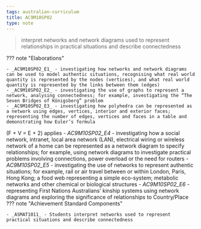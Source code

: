 ```yaml
---
tags: australian-curriculum
title: AC9M10SP02
type: note
---
```

> interpret networks and network diagrams used to represent relationships in practical situations and describe connectedness

??? note "Elaborations"

	- _AC9M10SP02_E1_ - investigating how networks and network diagrams can be used to model authentic situations, recognising what real world quantity is represented by the nodes (vertices), and what real world quantity is represented by the links between them (edges)
	- _AC9M10SP02_E2_ - investigating the use of graphs to represent a network, analysing connectedness; for example, investigating the “The Seven Bridges of Königsberg” problem
	- _AC9M10SP02_E3_ - investigating how polyhedra can be represented as a network using edges, vertices, interior and exterior faces; representing the number of edges, vertices and faces in a table and demonstrating how Euler’s formula 
\(F + V = E + 2\) applies
	- _AC9M10SP02_E4_ - investigating how a social network, intranet, local area network (LAN), electrical wiring or wireless network of a home can be represented as a network diagram to specify relationships; for example, using network diagrams to investigate practical problems involving connections, power overload or the need for routers
	- _AC9M10SP02_E5_ - investigating the use of networks to represent authentic situations; for example, rail or air travel between or within London, Paris, Hong Kong; a food web representing a simple eco-system; metabolic networks and other chemical or biological structures
	- _AC9M10SP02_E6_ - representing First Nations Australians’ kinship systems using network diagrams and exploring the significance of relationships to Country/Place
??? note "Achievement Standard Components"

	- _ASMAT1011_ - Students interpret networks used to represent practical situations and describe connectedness